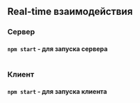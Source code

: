 ## Real-time взаимодействия

### Сервер
#### `npm start` - для запуска сервера

#

### Клиент
#### `npm start` - для запуска клиента
